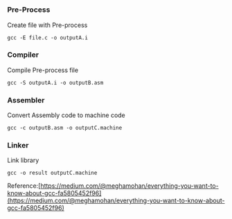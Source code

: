 
#

### Pre-Process

Create file with Pre-process
```
gcc -E file.c -o outputA.i
```

### Compiler

Compile Pre-process file
```
gcc -S outputA.i -o outputB.asm
```

### Assembler

Convert Assembly code to machine code
```
gcc -c outputB.asm -o outputC.machine
```

### Linker

Link library
```
gcc -o result outputC.machine
```

Reference:[https://medium.com/@meghamohan/everything-you-want-to-know-about-gcc-fa5805452f96](https://medium.com/@meghamohan/everything-you-want-to-know-about-gcc-fa5805452f96)
